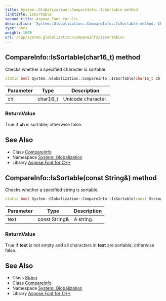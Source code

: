 ```yaml
---
title: System::Globalization::CompareInfo::IsSortable method
linktitle: IsSortable
second_title: Aspose.Font for C++
description: 'System::Globalization::CompareInfo::IsSortable method. Checks whether a specified character is sortable in C++.'
type: docs
weight: 1600
url: /cpp/system.globalization/compareinfo/issortable/
---
```

## CompareInfo::IsSortable(char16_t) method


Checks whether a specified character is sortable.

```cpp
static bool System::Globalization::CompareInfo::IsSortable(char16_t ch)
```


| Parameter | Type | Description |
| --- | --- | --- |
| ch | char16_t | Unicode character. |

### ReturnValue

True if **ch** is sortable; otherwise false.

## See Also

* Class [CompareInfo](../)
* Namespace [System::Globalization](../../)
* Library [Aspose.Font for C++](../../../)
## CompareInfo::IsSortable(const String\&) method


Checks whether a specified string is sortable.

```cpp
static bool System::Globalization::CompareInfo::IsSortable(const String &text)
```


| Parameter | Type | Description |
| --- | --- | --- |
| text | const String\& | A string. |

### ReturnValue

True if **text** is not empty and all characters in **text** are sortable; otherwise false.

## See Also

* Class [String](../../../system/string/)
* Class [CompareInfo](../)
* Namespace [System::Globalization](../../)
* Library [Aspose.Font for C++](../../../)
